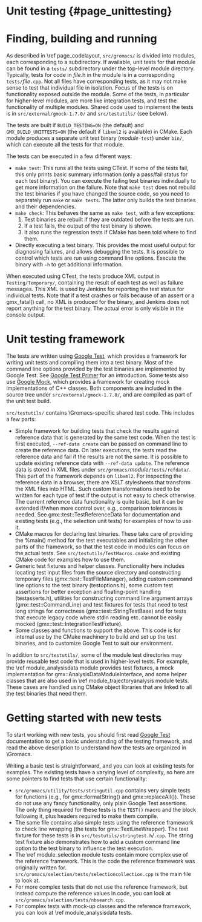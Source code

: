 Unit testing {#page_unittesting}
============

Finding, building and running
=============================

As described in \ref page_codelayout, `src/gromacs/` is divided into modules,
each corresponding to a subdirectory.  If available, unit tests for that module
can be found in a `tests/` subdirectory under the top-level module directory.
Typically, tests for code in _file_.h in the module is in a corresponding
`tests/`<em>file</em>`.cpp`.  Not all files have corresponding tests, as it may not
make sense to test that individual file in isolation.  Focus of the tests is on
functionality exposed outside the module.  Some of the tests, in particular for
higher-level modules, are more like integration tests, and test the
functionality of multiple modules.
Shared code used to implement the tests is in `src/external/gmock-1.7.0/` and
`src/testutils/` (see below).

The tests are built if `BUILD_TESTING=ON` (the default) and
`GMX_BUILD_UNITTESTS=ON` (the default if `libxml2` is available) in CMake.
Each module produces a separate unit test binary (_module_`-test`) under
`bin/`, which can execute all the tests for that module.

The tests can be executed in a few different ways:
 - `make test`: This runs all the tests using CTest.
   If some of the tests fail, this only prints basic summary information
   (only a pass/fail status for each test binary).
   You can execute the failing test binaries individually to get more
   information on the failure.
   Note that `make test` does not rebuild the test binaries if you have changed
   the source code, so you need to separately run `make` or `make tests`.
   The latter only builds the test binaries and their dependencies.
 - `make check`: This behaves the same as `make test`, with a few exceptions:
    1. Test binaries are rebuilt if they are outdated before the tests are run.
    2. If a test fails, the output of the test binary is shown.
    3. It also runs the regression tests if CMake has been told where to find
       them.
 - Directly executing a test binary.  This provides the most useful output for
   diagnosing failures, and allows debugging the tests.  It is possible to
   control which tests are run using command line options.  Execute the binary
   with `-h` to get additional information.

When executed using CTest, the tests produce XML output in
`Testing/Temporary/`, containing the result of each test as well as failure
messages.  This XML is used by Jenkins for reporting the test status for
individual tests.  Note that if a test crashes or fails because of an assert or
a gmx_fatal() call, no XML is produced for the binary, and Jenkins does not
report anything for the test binary.  The actual error is only visible in the
console output.

Unit testing framework
======================

The tests are written using [Google Test][], which provides a framework for
writing unit tests and compiling them into a test binary.  Most of the command
line options provided by the test binaries are implemented by Google Test.  See
[Google Test Primer][] for an introduction.
Some tests also use [Google Mock][], which provides a framework for creating
mock implementations of C++ classes.  Both components are included in the
source tree under `src/external/gmock-1.7.0/`, and are compiled as part of the
unit test build.

`src/testutils/` contains \Gromacs-specific shared test code.  This includes
a few parts:
 - Simple framework for building tests that check the results against reference
   data that is generated by the same test code.  When the test is first
   executed, `--ref-data create` can be passed on command line to create the
   reference data.  On later executions, the tests read the reference data and
   fail if the results are not the same.  It is possible to update existing
   reference data with `--ref-data update`.
   The reference data is stored in XML files under
   `src/gromacs/`<em>module</em>`/tests/refdata/`.  This part of the framework
   depends on `libxml2`.  For inspecting the reference data in a browser, there
   are XSLT stylesheets that transform the XML files into HTML.  Such custom
   transformations need to be written for each type of test if the output is
   not easy to check otherwise.
   The current reference data functionality is quite basic, but it can be extended
   if/when more control over, e.g., comparison tolerances is needed.
   See gmx::test::TestReferenceData for documentation and existing tests
   (e.g., the selection unit tests) for examples of how to use it.
 - CMake macros for declaring test binaries.  These take care of providing the
   %main() method for the test executables and initializing the other parts of
   the framework, so that the test code in modules can focus on the actual
   tests.
   See `src/testutils/TestMacros.cmake` and existing CMake code for examples
   how to use them.
 - Generic test fixtures and helper classes.  Functionality here includes
   locating test input files from the source directory and constructing
   temporary files (gmx::test::TestFileManager), adding custom command line
   options to the test binary (testoptions.h), some custom test assertions
   for better exception and floating-point handling (testasserts.h), utilities
   for constructing command line argument arrays (gmx::test::CommandLine) and
   test fixtures for tests that need to test long strings for correctness
   (gmx::test::StringTestBase) and for tests that execute legacy code where
   stdin reading etc. cannot be easily mocked
   (gmx::test::IntegrationTestFixture).
 - Some classes and functions to support the above.  This code is for internal
   use by the CMake machinery to build and set up the test binaries, and to
   customize Google Test to suit our environment.

In addition to `src/testutils/`, some of the module test directories may
provide reusable test code that is used in higher-level tests.  For example,
the \ref module_analysisdata module provides test fixtures, a mock
implementation for gmx::AnalysisDataModuleInterface, and some helper classes
that are also used in \ref module_trajectoryanalysis module tests.
These cases are handled using CMake object libraries that are linked to all the
test binaries that need them.

Getting started with new tests
==============================

To start working with new tests, you should first read [Google Test][]
documentation to get a basic understanding of the testing framework, and read
the above description to understand how the tests are organized in \Gromacs.

Writing a basic test is straightforward, and you can look at existing tests for
examples.  The existing tests have a varying level of complexity, so here are
some pointers to find tests that use certain functionality:
 - `src/gromacs/utility/tests/stringutil.cpp` contains very simple tests for
   functions (e.g., for gmx::formatString() and gmx::replaceAll()).  These do
   not use any fancy functionality, only plain Google Test assertions.
   The only thing required for these tests is the `TEST()` macro and the block
   following it, plus headers required to make them compile.
 - The same file contains also simple tests using the reference framework to
   check line wrapping (the tests for gmx::TextLineWrapper).  The test fixture
   for these tests is in `src/testutils/stringtest.h`/`.cpp`.  The string test
   fixture also demonstrates how to add a custom command line option to the
   test binary to influence the test execution.
 - The \ref module_selection module tests contain more complex use of the
   reference framework.  This is the code the reference framework was
   originally written for.
   `src/gromacs/selection/tests/selectioncollection.cpp` is the main file to
   look at.
 - For more complex tests that do not use the reference framework, but instead
   compute the reference values in code, you can look at
   `src/gromacs/selection/tests/nbsearch.cpp`.
 - For complex tests with mock-up classes and the reference framework, you can
   look at \ref module_analysisdata tests.


[Google Test]: http://code.google.com/p/googletest/
[Google Test Primer]: http://code.google.com/p/googletest/wiki/V1_7_Primer
[Google Mock]: http://code.google.com/p/googlemock/
